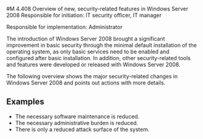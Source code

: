 #M 4.408 Overview of new, security-related features in Windows Server 2008
Responsible for initiation: IT security officer, IT manager

Responsible for implementation: Administrator

The introduction of Windows Server 2008 brought a significant improvement in basic security through the minimal default installation of the operating system, as only basic services need to be enabled and configured after basic installation. In addition, other security-related tools and features were developed or released with Windows Server 2008.

The following overview shows the major security-related changes in Windows Server 2008 and points out actions with more details.



## Examples 
* The necessary software maintenance is reduced.
* The necessary administrative burden is reduced.
* There is only a reduced attack surface of the system.




